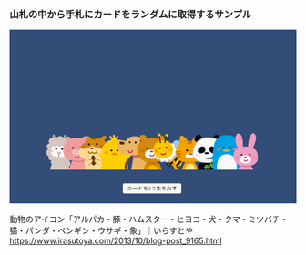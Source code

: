 ### 山札の中から手札にカードをランダムに取得するサンプル

![](images/0.gif)

動物のアイコン「アルパカ・豚・ハムスター・ヒヨコ・犬・クマ・ミツバチ・猫・パンダ・ペンギン・ウサギ・象」｜いらすとや https://www.irasutoya.com/2013/10/blog-post_9165.html

